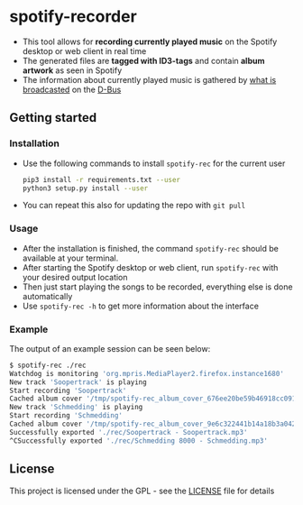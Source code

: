 # spotify-recorder

- This tool allows for **recording currently played music** on the Spotify desktop or web client in real time
- The generated files are **tagged with ID3-tags** and contain **album artwork** as seen in Spotify
- The information about currently played music is gathered by [what is broadcasted](https://www.freedesktop.org/wiki/Specifications/mpris-spec/metadata/) on the [D-Bus](https://www.freedesktop.org/wiki/Software/dbus/)

## Getting started

### Installation

- Use the following commands to install `spotify-rec` for the current user

  ```sh
  pip3 install -r requirements.txt --user
  python3 setup.py install --user
  ```

- You can repeat this also for updating the repo with `git pull`

### Usage

- After the installation is finished, the command `spotify-rec` should be available at your terminal.
- After starting the Spotify desktop or web client, run `spotify-rec` with your desired output location
- Then just start playing the songs to be recorded, everything else is done automatically
- Use `spotify-rec -h` to get more information about the interface

### Example

The output of an example session can be seen below:

```sh
$ spotify-rec ./rec
Watchdog is monitoring 'org.mpris.MediaPlayer2.firefox.instance1680'
New track 'Soopertrack' is playing
Start recording 'Soopertrack'
Cached album cover '/tmp/spotify-rec_album_cover_676ee20be59b46918cc091ceeb025843.png'
New track 'Schmedding' is playing
Start recording 'Schmedding'
Cached album cover '/tmp/spotify-rec_album_cover_9e6c322441b14a18b3a0428d8edd3820.png'
Successfully exported './rec/Soopertrack - Soopertrack.mp3'
^CSuccessfully exported './rec/Schmedding 8000 - Schmedding.mp3'
```

## License

This project is licensed under the GPL - see the [LICENSE](LICENSE) file for details
